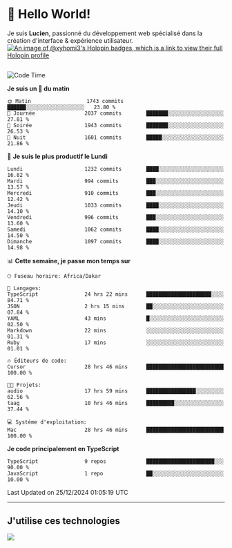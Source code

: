 # 👋 Hello World!

Je suis **Lucien**, passionné du développement web spécialisé dans la création d'interface & expérience utilisateur.
[![An image of @xyhomi3's Holopin badges, which is a link to view their full Holopin profile](https://holopin.me/xyhomi3)](https://holopin.io/@xyhomi3)

##

<!--START_SECTION:waka-->
![Code Time](http://img.shields.io/badge/Code%20Time-2%2C834%20hrs%2050%20mins-blue)

**Je suis un 🐤 du matin** 

```text
🌞 Matin                  1743 commits        ██████░░░░░░░░░░░░░░░░░░░   23.80 % 
🌆 Journée                2037 commits        ███████░░░░░░░░░░░░░░░░░░   27.81 % 
🌃 Soirée                 1943 commits        ███████░░░░░░░░░░░░░░░░░░   26.53 % 
🌙 Nuit                   1601 commits        █████░░░░░░░░░░░░░░░░░░░░   21.86 % 
```
📅 **Je suis le plus productif le Lundi** 

```text
Lundi                    1232 commits        ████░░░░░░░░░░░░░░░░░░░░░   16.82 % 
Mardi                    994 commits         ███░░░░░░░░░░░░░░░░░░░░░░   13.57 % 
Mercredi                 910 commits         ███░░░░░░░░░░░░░░░░░░░░░░   12.42 % 
Jeudi                    1033 commits        ████░░░░░░░░░░░░░░░░░░░░░   14.10 % 
Vendredi                 996 commits         ███░░░░░░░░░░░░░░░░░░░░░░   13.60 % 
Samedi                   1062 commits        ████░░░░░░░░░░░░░░░░░░░░░   14.50 % 
Dimanche                 1097 commits        ████░░░░░░░░░░░░░░░░░░░░░   14.98 % 
```


📊 **Cette semaine, je passe mon temps sur** 

```text
🕑︎ Fuseau horaire: Africa/Dakar

💬 Langages: 
TypeScript               24 hrs 22 mins      █████████████████████░░░░   84.71 % 
JSON                     2 hrs 15 mins       ██░░░░░░░░░░░░░░░░░░░░░░░   07.84 % 
YAML                     43 mins             █░░░░░░░░░░░░░░░░░░░░░░░░   02.50 % 
Markdown                 22 mins             ░░░░░░░░░░░░░░░░░░░░░░░░░   01.31 % 
Ruby                     17 mins             ░░░░░░░░░░░░░░░░░░░░░░░░░   01.01 % 

🔥 Éditeurs de code: 
Cursor                   28 hrs 46 mins      █████████████████████████   100.00 % 

🐱‍💻 Projets: 
audio                    17 hrs 59 mins      ████████████████░░░░░░░░░   62.56 % 
taag                     10 hrs 46 mins      █████████░░░░░░░░░░░░░░░░   37.44 % 

💻 Système d'exploitation: 
Mac                      28 hrs 46 mins      █████████████████████████   100.00 % 
```

**Je code principalement en TypeScript** 

```text
TypeScript               9 repos             ██████████████████████░░░   90.00 % 
JavaScript               1 repo              ██░░░░░░░░░░░░░░░░░░░░░░░   10.00 % 
```




 Last Updated on 25/12/2024 01:05:19 UTC
<!--END_SECTION:waka-->
---

## J'utilise ces technologies

<p align="left">
  <a href="https://skillicons.dev">
    <img src="https://skillicons.dev/icons?i=ts,js,md,scss,tailwind,react,docker,express,astro,vite,nextjs,vercel,figma,ableton" />
  </a>
</p>

